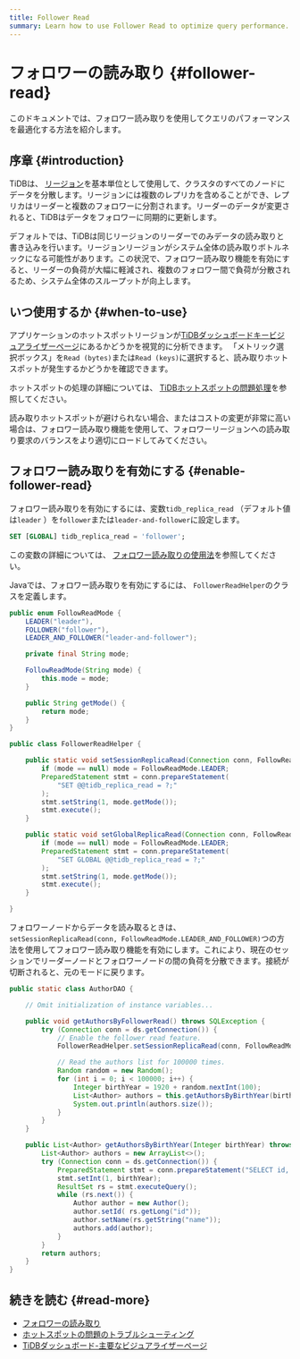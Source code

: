 ```yaml
---
title: Follower Read
summary: Learn how to use Follower Read to optimize query performance.
---
```


# フォロワーの読み取り {#follower-read}

このドキュメントでは、フォロワー読み取りを使用してクエリのパフォーマンスを最適化する方法を紹介します。

## 序章 {#introduction}

TiDBは、 [リージョン](/tidb-storage.md#region)を基本単位として使用して、クラスタのすべてのノードにデータを分散します。リージョンには複数のレプリカを含めることができ、レプリカはリーダーと複数のフォロワーに分割されます。リーダーのデータが変更されると、TiDBはデータをフォロワーに同期的に更新します。

デフォルトでは、TiDBは同じリージョンのリーダーでのみデータの読み取りと書き込みを行います。リージョンリージョンがシステム全体の読み取りボトルネックになる可能性があります。この状況で、フォロワー読み取り機能を有効にすると、リーダーの負荷が大幅に軽減され、複数のフォロワー間で負荷が分散されるため、システム全体のスループットが向上します。

## いつ使用するか {#when-to-use}

アプリケーションのホットスポットリージョンが[TiDBダッシュボードキービジュアライザーページ](/dashboard/dashboard-key-visualizer.md)にあるかどうかを視覚的に分析できます。 「メトリック選択ボックス」を`Read (bytes)`または`Read (keys)`に選択すると、読み取りホットスポットが発生するかどうかを確認できます。

ホットスポットの処理の詳細については、 [TiDBホットスポットの問題処理](/troubleshoot-hot-spot-issues.md)を参照してください。

読み取りホットスポットが避けられない場合、またはコストの変更が非常に高い場合は、フォロワー読み取り機能を使用して、フォロワーリージョンへの読み取り要求のバランスをより適切にロードしてみてください。

## フォロワー読み取りを有効にする {#enable-follower-read}

<SimpleTab>
<div label="SQL">

フォロワー読み取りを有効にするには、変数`tidb_replica_read` （デフォルト値は`leader` ）を`follower`または`leader-and-follower`に設定します。


```sql
SET [GLOBAL] tidb_replica_read = 'follower';
```

この変数の詳細については、 [フォロワー読み取りの使用法](/follower-read.md#usage)を参照してください。

</div>
<div label="Java">

Javaでは、フォロワー読み取りを有効にするには、 `FollowerReadHelper`のクラスを定義します。


```java
public enum FollowReadMode {
    LEADER("leader"),
    FOLLOWER("follower"),
    LEADER_AND_FOLLOWER("leader-and-follower");

    private final String mode;

    FollowReadMode(String mode) {
        this.mode = mode;
    }

    public String getMode() {
        return mode;
    }
}

public class FollowerReadHelper {

    public static void setSessionReplicaRead(Connection conn, FollowReadMode mode) throws SQLException {
        if (mode == null) mode = FollowReadMode.LEADER;
        PreparedStatement stmt = conn.prepareStatement(
            "SET @@tidb_replica_read = ?;"
        );
        stmt.setString(1, mode.getMode());
        stmt.execute();
    }

    public static void setGlobalReplicaRead(Connection conn, FollowReadMode mode) throws SQLException {
        if (mode == null) mode = FollowReadMode.LEADER;
        PreparedStatement stmt = conn.prepareStatement(
            "SET GLOBAL @@tidb_replica_read = ?;"
        );
        stmt.setString(1, mode.getMode());
        stmt.execute();
    }

}
```

フォロワーノードからデータを読み取るときは、 `setSessionReplicaRead(conn, FollowReadMode.LEADER_AND_FOLLOWER)`つの方法を使用してフォロワー読み取り機能を有効にします。これにより、現在のセッションでリーダーノードとフォロワーノードの間の負荷を分散できます。接続が切断されると、元のモードに戻ります。


```java
public static class AuthorDAO {

    // Omit initialization of instance variables...

    public void getAuthorsByFollowerRead() throws SQLException {
        try (Connection conn = ds.getConnection()) {
            // Enable the follower read feature.
            FollowerReadHelper.setSessionReplicaRead(conn, FollowReadMode.LEADER_AND_FOLLOWER);

            // Read the authors list for 100000 times.
            Random random = new Random();
            for (int i = 0; i < 100000; i++) {
                Integer birthYear = 1920 + random.nextInt(100);
                List<Author> authors = this.getAuthorsByBirthYear(birthYear);
                System.out.println(authors.size());
            }
        }
    }

    public List<Author> getAuthorsByBirthYear(Integer birthYear) throws SQLException {
        List<Author> authors = new ArrayList<>();
        try (Connection conn = ds.getConnection()) {
            PreparedStatement stmt = conn.prepareStatement("SELECT id, name FROM authors WHERE birth_year = ?");
            stmt.setInt(1, birthYear);
            ResultSet rs = stmt.executeQuery();
            while (rs.next()) {
                Author author = new Author();
                author.setId( rs.getLong("id"));
                author.setName(rs.getString("name"));
                authors.add(author);
            }
        }
        return authors;
    }
}
```

</div>
</SimpleTab>

## 続きを読む {#read-more}

-   [フォロワーの読み取り](/follower-read.md)
-   [ホットスポットの問題のトラブルシューティング](/troubleshoot-hot-spot-issues.md)
-   [TiDBダッシュボード-主要なビジュアライザーページ](/dashboard/dashboard-key-visualizer.md)
